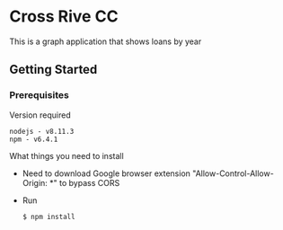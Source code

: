 # Cross Rive CC
This is a graph application that shows loans by year

## Getting Started

### Prerequisites
Version required
```
nodejs - v8.11.3
npm - v6.4.1
```
What things you need to install 

- Need to download Google browser extension "Allow-Control-Allow-Origin: *" to bypass CORS

- Run

    ```
    $ npm install
    ```




